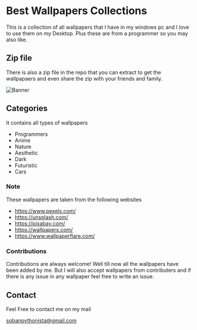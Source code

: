 # Best Wallpapers Collections

This is a collection of all wallpapers that I have in my windows pc and I love to use them on my Desktop.
Plus these are from a programmer so you may also like.

## Zip file
There is also a zip file in the repo that you can extract to get the wallpapaers and even share the zip with your friends and family.


![Banner](collage.png)

## Categories
It contains all types of wallpapers
- Programmers
- Anime
- Nature
- Aesthetic
- Dark
- Futuristic
- Cars

### Note
These wallpapers are taken from the following websites
- https://www.pexels.com/
- https://unsplash.com/
- https://pixabay.com/
- https://wallpapers.com/
- https://www.wallpaperflare.com/

### Contributions
Contributions are always welcome!
Well till now all the wallpapers have been added by me.
But I will also accept wallpapers from contributers and if there is any issue in any wallpaper feel free to write an issue.

## Contact
Feel Free to contact me on my mail

sobanpythonista@gmail.com
